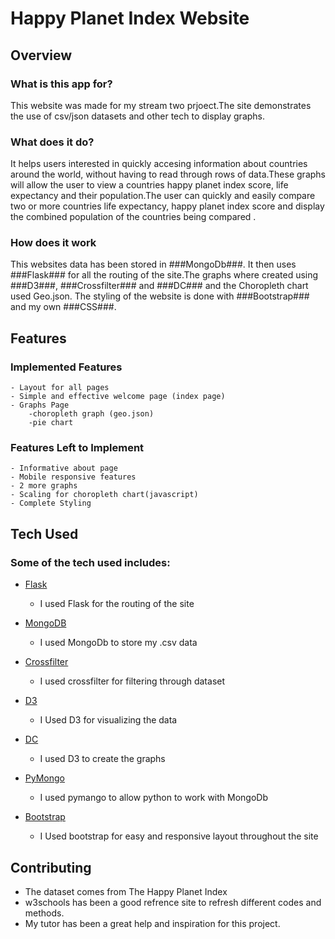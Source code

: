 # Happy Planet Index Website

## Overview

### What is this app for?
 
This website was made for my stream two prjoect.The site demonstrates the use of csv/json datasets and other tech to display graphs. 
 
### What does it do?
 
It helps users interested in quickly accesing information about countries around the world, without having to read through rows of data.These graphs will allow the user to view a countries happy planet index score, life expectancy and their population.The user can quickly and easily compare two or more countries life expectancy, happy planet index score and display the combined population of the countries being compared .
 
### How does it work
 
This websites data has been stored in ###MongoDb###. It then uses ###Flask### for all the routing of the site.The graphs where created using ###D3###, ###Crossfilter### and ###DC### and the Choropleth chart used Geo.json. The styling of the website is done with ###Bootstrap### and my own ###CSS###.
 
## Features
 
### Implemented Features
	- Layout for all pages
    - Simple and effective welcome page (index page)
    - Graphs Page
    	-choropleth graph (geo.json)
    	-pie chart

### Features Left to Implement
    - Informative about page 
    - Mobile responsive features
    - 2 more graphs
    - Scaling for choropleth chart(javascript)
    - Complete Styling
 
## Tech Used

### Some of the tech used includes:

- [Flask](http://flask.pocoo.org)
    - I used Flask for the routing of the site

- [MongoDB](https://www.mongodb.com)
    - I used MongoDb to store my .csv data

- [Crossfilter](http://square.github.io/crossfilter/)
    - I used crossfilter for filtering through dataset

- [D3](https://d3js.org)
    - I Used D3 for visualizing the data

- [DC](https://dc-js.github.io/dc.js/)
    - I used D3 to create the graphs

- [PyMongo](https://api.mongodb.com/python/current/)
    - I used pymango to allow python to work with MongoDb 

- [Bootstrap](http://getbootstrap.com/)
    - I Used bootstrap for easy and responsive layout throughout the site

 
## Contributing
  - The dataset comes from The Happy Planet Index
  - w3schools has been a good refrence site to refresh different codes and methods.
  - My tutor has been a great help and inspiration for this project.

  
  
